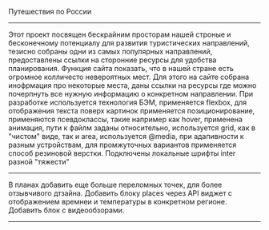 Путешествия по России
___________________________

Этот проект посвящен бескрайним просторам нашей строные и бесконечному потенциалу для развития туристических направлений, тезисно собраны одни из самых популярных направлений, предоставлены ссылки на сторонние ресурсы для удобства планирования.
Функция сайта показать, что  в нашей стране есть огромное колличесто невероятных мест. Для этого на сайте собрана инофрмация про некоторые места, даны ссылки на ресурсы где можно почерпнуть все нужную информацию о конкретном направлении.
При разработке используется технология БЭМ, применяется flexbox, для отображения текста поверх картинок применяется позиционирование, применяются псевдоклассы, такие например как hover, применена анимация, пути к файлм заданы относительно, используется grid, как в "чистом" виде, так и area, используется @media, при адапивности к разным устройствам, для промжуточных вариантов применяется способ резиновой верстки. Подключены локальные шрифты inter разной "тяжести"
___________________________

В планах добавить еще больше переломных точек, для более отзывчивого дтзайна. Добавить блоку places через API виджет с отображением времнеи и температуры в конкретном регионе. Добавить блок с видеообзорами.
___________________________

